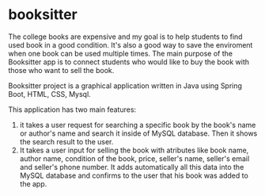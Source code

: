 # booksitter

The college books are expensive and my goal is to help students to find used book in a good condition. It's also a good way to save the enviroment when one book can be used multiple times.
The main purpose of the Booksitter app is to connect students who would like to buy the book with those who want to sell the book.

Booksitter project is a graphical application written in Java using Spring Boot, HTML, CSS, Mysql.

This application has two main features:
1. it takes a user request for searching a specific book by the book's name or author's name and search it inside of MySQL database. Then it shows the search result to the user.
2. It takes a user input for selling the book with atributes like book name, author name, condition of the book, price, seller's name, seller's email and seller's phone number. It adds automatically all this data into the MySQL database and confirms to the user that his book was added to the app.


